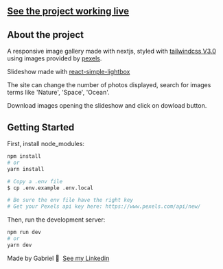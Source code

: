 ## [See the project working live](https://photo-gallery-tau.vercel.app/)

## About the project

A responsive image gallery made with nextjs, styled with [tailwindcss V3.0](https://tailwindcss.com/) using images provided by [pexels](https://www.pexels.com/api/).

Slideshow made with [react-simple-lightbox](https://github.com/michelecocuccio/simple-react-lightbox)

The site can change the number of photos displayed, search for images terms like 'Nature', 'Space', 'Ocean'.

Download images opening the slideshow and click on dowload button.

## Getting Started

First, install node_modules:

```bash
npm install
# or
yarn install

# Copy a .env file
$ cp .env.example .env.local

# Be sure the env file have the right key
# Get your Pexels api key here: https://www.pexels.com/api/new/

```

Then, run the development server:

```bash
npm run dev
# or
yarn dev
```

Made by Gabriel 👋 &nbsp;[See my Linkedin](https://www.linkedin.com/in/gabriel-guedes-953562212/)
